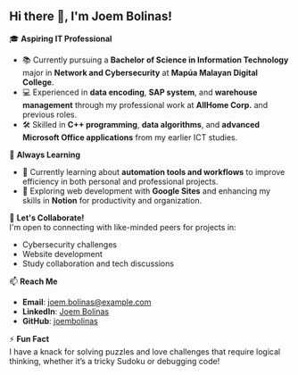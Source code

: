 ## Hi there 👋, I'm Joem Bolinas!

🎓 **Aspiring IT Professional**  
- 📚 Currently pursuing a **Bachelor of Science in Information Technology** major in **Network and Cybersecurity** at **Mapúa Malayan Digital College**.  
- 💻 Experienced in **data encoding**, **SAP system**, and **warehouse management** through my professional work at **AllHome Corp.** and previous roles.  
- 🛠️ Skilled in **C++ programming**, **data algorithms**, and **advanced Microsoft Office applications** from my earlier ICT studies.  

🌱 **Always Learning**  
- 📖 Currently learning about **automation tools and workflows** to improve efficiency in both personal and professional projects.  
- 🚀 Exploring web development with **Google Sites** and enhancing my skills in **Notion** for productivity and organization.  

🤝 **Let's Collaborate!**  
I'm open to connecting with like-minded peers for projects in:  
- Cybersecurity challenges  
- Website development  
- Study collaboration and tech discussions  

📫 **Reach Me**  
- **Email**: joem.bolinas@example.com  
- **LinkedIn**: [Joem Bolinas](https://www.linkedin.com/in/joem-bolinas)  
- **GitHub**: [joembolinas](https://github.com/joembolinas)  

⚡ **Fun Fact**  
I have a knack for solving puzzles and love challenges that require logical thinking, whether it’s a tricky Sudoku or debugging code!  

